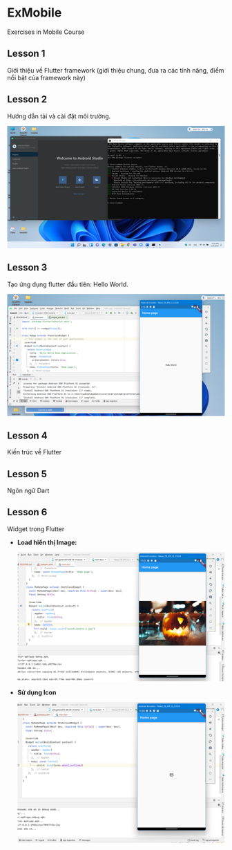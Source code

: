 # ExMobile
Exercises in Mobile Course
## Lesson 1
Giới thiệu về Flutter framework (giới thiệu chung, đưa ra các tính năng, điểm nổi bật của framework này)
## Lesson 2
Hướng dẫn tải và cài đặt môi trường.

![alt-text](https://github.com/HoangDinh161/ExMobile/blob/main/img/lesson2.png)
## Lesson 3 
Tạo ứng dụng flutter đầu tiên: Hello World.

![alt-text](https://github.com/HoangDinh161/ExMobile/blob/main/img/lesson3.png)

## Lesson 4 
Kiến trúc về Flutter
## Lesson 5
Ngôn ngữ Dart
## Lesson 6
Widget trong Flutter
- **Load hiển thị Image:**

  ![image](https://github.com/HoangDinh161/ExMobile/blob/main/img/lesson6_1.png)
- __Sử dụng Icon__

  ![icon](https://github.com/HoangDinh161/ExMobile/blob/main/img/lesson6_2.png)
